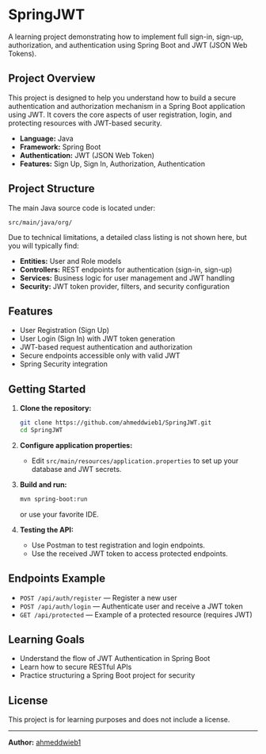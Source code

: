 # SpringJWT

A learning project demonstrating how to implement full sign-in, sign-up, authorization, and authentication using Spring Boot and JWT (JSON Web Tokens).

## Project Overview

This project is designed to help you understand how to build a secure authentication and authorization mechanism in a Spring Boot application using JWT. It covers the core aspects of user registration, login, and protecting resources with JWT-based security.

- **Language:** Java
- **Framework:** Spring Boot
- **Authentication:** JWT (JSON Web Token)
- **Features:** Sign Up, Sign In, Authorization, Authentication

## Project Structure

The main Java source code is located under:
```
src/main/java/org/
```
Due to technical limitations, a detailed class listing is not shown here, but you will typically find:

- **Entities:** User and Role models
- **Controllers:** REST endpoints for authentication (sign-in, sign-up)
- **Services:** Business logic for user management and JWT handling
- **Security:** JWT token provider, filters, and security configuration

## Features

- User Registration (Sign Up)
- User Login (Sign In) with JWT token generation
- JWT-based request authentication and authorization
- Secure endpoints accessible only with valid JWT
- Spring Security integration

## Getting Started

1. **Clone the repository:**
   ```bash
   git clone https://github.com/ahmeddwieb1/SpringJWT.git
   cd SpringJWT
   ```

2. **Configure application properties:**
   - Edit `src/main/resources/application.properties` to set up your database and JWT secrets.

3. **Build and run:**
   ```bash
   mvn spring-boot:run
   ```
   or use your favorite IDE.

4. **Testing the API:**
   - Use Postman to test registration and login endpoints.
   - Use the received JWT token to access protected endpoints.

## Endpoints Example

- `POST /api/auth/register` — Register a new user
- `POST /api/auth/login` — Authenticate user and receive a JWT token
- `GET /api/protected` — Example of a protected resource (requires JWT)

## Learning Goals

- Understand the flow of JWT Authentication in Spring Boot
- Learn how to secure RESTful APIs
- Practice structuring a Spring Boot project for security

## License

This project is for learning purposes and does not include a license.

---
**Author:** [ahmeddwieb1](https://github.com/ahmeddwieb1)
